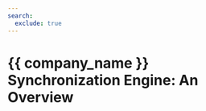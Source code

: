 ```yaml
---
search:
  exclude: true
---
```


# {{ company_name }} Synchronization Engine: An Overview

<script>
document.location.href="../Synchronization-Engine-An-Overview/";
</script>